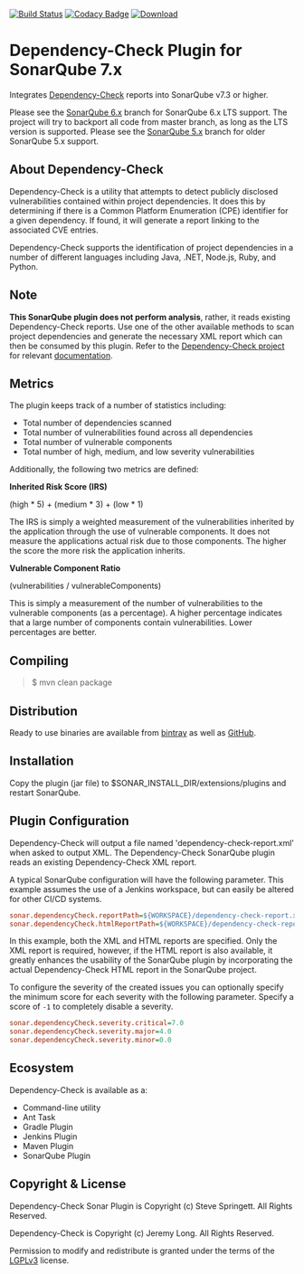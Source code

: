 [![Build Status](https://travis-ci.org/stevespringett/dependency-check-sonar-plugin.svg?branch=master)](https://travis-ci.org/stevespringett/dependency-check-sonar-plugin) 
[![Codacy Badge](https://api.codacy.com/project/badge/Grade/412eb95dd49d47bca70d53b685fb247a)](https://www.codacy.com/app/stevespringett/dependency-check-sonar-plugin?utm_source=github.com&amp;utm_medium=referral&amp;utm_content=stevespringett/dependency-check-sonar-plugin&amp;utm_campaign=Badge_Grade)
[ ![Download](https://api.bintray.com/packages/stevespringett/owasp/dependency-check-sonar/images/download.svg) ](https://bintray.com/stevespringett/owasp/dependency-check-sonar/_latestVersion)

Dependency-Check Plugin for SonarQube 7.x
=====================================

Integrates [Dependency-Check] reports into SonarQube v7.3 or higher.

Please see the [SonarQube 6.x] branch for SonarQube 6.x LTS support. The project will try to backport all code from master branch, as long as the LTS version is supported.
Please see the [SonarQube 5.x] branch for older SonarQube 5.x support.


About Dependency-Check
-------------------
Dependency-Check is a utility that attempts to detect publicly disclosed vulnerabilities contained within project dependencies. It does this by determining if there is a Common Platform Enumeration (CPE) identifier for a given dependency. If found, it will generate a report linking to the associated CVE entries.

Dependency-Check supports the identification of project dependencies in a number of different languages including Java, .NET, Node.js, Ruby, and Python.

Note
-------------------
**This SonarQube plugin does not perform analysis**, rather, it reads existing Dependency-Check reports. Use one of the other available methods to scan project dependencies and generate the necessary XML report which can then be consumed by this plugin. Refer to the [Dependency-Check project](https://github.com/jeremylong/DependencyCheck) for relevant [documentation](https://jeremylong.github.io/DependencyCheck/).

Metrics
-------------------

The plugin keeps track of a number of statistics including:

* Total number of dependencies scanned
* Total number of vulnerabilities found across all dependencies
* Total number of vulnerable components
* Total number of high, medium, and low severity vulnerabilities

Additionally, the following two metrics are defined:

__Inherited Risk Score (IRS)__

(high * 5) + (medium * 3) + (low * 1)

The IRS is simply a weighted measurement of the vulnerabilities inherited by the 
application through the use of vulnerable components. It does not measure the 
applications actual risk due to those components. The higher the score the more 
risk the application inherits.

__Vulnerable Component Ratio__

(vulnerabilities / vulnerableComponents)

This is simply a measurement of the number of vulnerabilities to the vulnerable 
components (as a percentage). A higher percentage indicates that a large number 
of components contain vulnerabilities. Lower percentages are better.


Compiling
-------------------

> $ mvn clean package

Distribution
-------------------
Ready to use binaries are available from [bintray] as well as [GitHub].

Installation
-------------------
Copy the plugin (jar file) to $SONAR_INSTALL_DIR/extensions/plugins and restart SonarQube.

Plugin Configuration
-------------------
Dependency-Check will output a file named 'dependency-check-report.xml' when asked to output XML. The Dependency-Check SonarQube plugin reads an existing Dependency-Check XML report.

A typical SonarQube configuration will have the following parameter. This example assumes the use of a Jenkins workspace, but can easily be altered for other CI/CD systems.

```ini
sonar.dependencyCheck.reportPath=${WORKSPACE}/dependency-check-report.xml
sonar.dependencyCheck.htmlReportPath=${WORKSPACE}/dependency-check-report.html
```

In this example, both the XML and HTML reports are specified. Only the XML report is required, however, if the HTML
report is also available, it greatly enhances the usability of the SonarQube plugin by incorporating the actual
Dependency-Check HTML report in the SonarQube project.

To configure the severity of the created issues you can optionally specify the minimum score for each severity with the following parameter. Specify a score of `-1` to completely disable a severity. 

```ini
sonar.dependencyCheck.severity.critical=7.0
sonar.dependencyCheck.severity.major=4.0
sonar.dependencyCheck.severity.minor=0.0
```

Ecosystem
-------------------

Dependency-Check is available as a:
* Command-line utility
* Ant Task
* Gradle Plugin
* Jenkins Plugin
* Maven Plugin
* SonarQube Plugin

Copyright & License
-------------------

Dependency-Check Sonar Plugin is Copyright (c) Steve Springett. All Rights Reserved.

Dependency-Check is Copyright (c) Jeremy Long. All Rights Reserved.

Permission to modify and redistribute is granted under the terms of the [LGPLv3] license.

  [LGPLv3]: http://www.gnu.org/licenses/lgpl.txt
  [bintray]: https://bintray.com/stevespringett/owasp/dependency-check-sonar/
  [GitHub]: https://github.com/stevespringett/dependency-check-sonar-plugin/releases
  [Dependency-Check]: https://www.owasp.org/index.php/OWASP_Dependency_Check
  [SonarQube 5.x]: https://github.com/stevespringett/dependency-check-sonar-plugin/tree/SonarQube_5.x
  [SonarQube 6.x]: https://github.com/stevespringett/dependency-check-sonar-plugin/tree/SonarQube_6.x
